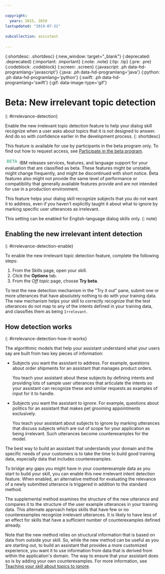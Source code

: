 ```yaml
---

copyright:
  years: 2015, 2019
lastupdated: "2019-07-31"

subcollection: assistant

---
```


{:shortdesc: .shortdesc}
{:new_window: target="_blank"}
{:deprecated: .deprecated}
{:important: .important}
{:note: .note}
{:tip: .tip}
{:pre: .pre}
{:codeblock: .codeblock}
{:screen: .screen}
{:javascript: .ph data-hd-programlang='javascript'}
{:java: .ph data-hd-programlang='java'}
{:python: .ph data-hd-programlang='python'}
{:swift: .ph data-hd-programlang='swift'}
{:gif: data-image-type='gif'}

# Beta: New irrelevant topic detection
{: #irrelevance-detection}

Enable the new irrelevant topic detection feature to help your dialog skill recognize when a user asks about topics that it is not designed to answer. And do so with confidence earlier in the development process.
{: shortdesc}

This feature is available for use by participants in the beta program only. To find out how to request access, see [Participate in the beta program](/docs/services/assistant?topic=assistant-feedback#feedback-beta).

![Beta](images/beta.png) IBM releases services, features, and language support for your evaluation that are classified as beta. These features might be unstable, might change frequently, and might be discontinued with short notice. Beta features also might not provide the same level of performance or compatibility that generally available features provide and are not intended for use in a production environment.

This feature helps your dialog skill recognize subjects that you do not want it to address, even if you haven't explicitly taught it about what to ignore by marking specific user utterances as irrelevant.

This setting can be enabled for English-language dialog skills only.
{: note}

## Enabling the new irrelevant intent detection
{: #irrelevance-detection-enable}

To enable the new irrelevant topic detection feature, complete the following steps:

1.  From the Skills page, open your skill.
1.  Click the **Options** tab.
1.  From the *Off topic* page, choose **Try beta**.

To test the new detection mechanism in the "Try it out" pane, submit one or more utterances that have absolutely nothing to do with your training data. The new mechanism helps your skill to correctly recognize that the test utterances do not map to any of the intents defined in your training data, and classifies them as being `Irrelevant`.

## How detection works
{: #irrelevance-detection-how-it-works}

The algorithmic models that help your assistant understand what your users say are built from two key pieces of information:

- Subjects you want the assistant to address. For example, questions about order shipments for an assistant that manages product orders.

  You teach your assistant about these subjects by defining intents and providing lots of sample user utterances that articulate the intents so your assistant can recognize these and similar requests as examples of input for it to handle.
- Subjects you want the assistant to ignore. For example, questions about politics for an assistant that makes pet grooming appointments exclusively.

  You teach your assistant about subjects to ignore by marking utterances that discuss subjects which are out of scope for your application as being irrelevant. Such utterances become counterexamples for the model. 

The best way to build an assistant that understands your domain and the specific needs of your customers is to take the time to build good training data, especially data that includes counterexamples.

To bridge any gaps you might have in your counterexample data as you start to build your skill, you can enable this new irrelevant intent detection feature. When enabled, an alternative method for evaluating the relevance of a newly submitted utterance is triggered in addition to the standard method. 

The supplemental method examines the structure of the new utterance and compares it to the structure of the user example utterances in your training data. This alternate approach helps skills that have few or no counterexamples recognize irrelevant utterances. It is likely to have less of an effect for skills that have a sufficient number of counterexamples defined already. 

Note that the new method relies on structural information that is based on data from outside your skill. So, while the new method can be useful as you are starting out, to build an assistant that provides a more customized experience, you want it to use information from data that is derived from within the application's domain. The way to ensure that your assistant does so is by adding your own counterexamples. For more information, see [Teaching your skill about topics to ignore](/docs/services/assistant?topic=assistant-logs#logs-mark-irrelevant).
